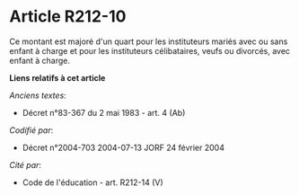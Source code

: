 # Article R212-10

Ce montant est majoré d'un quart pour les instituteurs mariés avec ou sans enfant à charge et pour les instituteurs
célibataires, veufs ou divorcés, avec enfant à charge.

**Liens relatifs à cet article**

_Anciens textes_:

  - Décret n°83-367 du 2 mai 1983 - art. 4 (Ab)

_Codifié par_:

  - Décret n°2004-703 2004-07-13 JORF 24 février 2004

_Cité par_:

  - Code de l'éducation - art. R212-14 (V)
